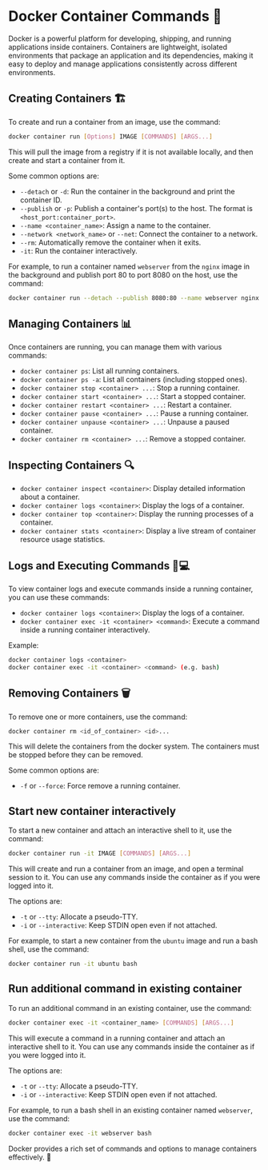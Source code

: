 # Docker Container Commands 🐳

Docker is a powerful platform for developing, shipping, and running applications inside containers. Containers are lightweight, isolated environments that package an application and its dependencies, making it easy to deploy and manage applications consistently across different environments.

## Creating Containers 🏗️
To create and run a container from an image, use the command:

```bash
docker container run [Options] IMAGE [COMMANDS] [ARGS...]
```

This will pull the image from a registry if it is not available locally, and then create and start a container from it.

Some common options are:

- `--detach` or `-d`: Run the container in the background and print the container ID.
- `--publish` or `-p`: Publish a container's port(s) to the host. The format is `<host_port:container_port>`.
- `--name <container_name>`: Assign a name to the container.
- `--network <network_name>` or `--net`: Connect the container to a network.
- `--rm`: Automatically remove the container when it exits.
- `-it`: Run the container interactively.

For example, to run a container named `webserver` from the `nginx` image in the background and publish port 80 to port 8080 on the host, use the command:

```bash
docker container run --detach --publish 8080:80 --name webserver nginx
```

## Managing Containers 📊

Once containers are running, you can manage them with various commands:

- `docker container ps`: List all running containers.
- `docker container ps -a`: List all containers (including stopped ones).
- `docker container stop <container> ...`: Stop a running container.
- `docker container start <container> ...`: Start a stopped container.
- `docker container restart <container> ...`: Restart a container.
- `docker container pause <container> ...`: Pause a running container.
- `docker container unpause <container> ...`: Unpause a paused container.
- `docker container rm <container> ...`: Remove a stopped container.


## Inspecting Containers 🔍

- `docker container inspect <container>`: Display detailed information about a container.
- `docker container logs <container>`: Display the logs of a container.
- `docker container top <container>`: Display the running processes of a container.
- `docker container stats <container>`: Display a live stream of container resource usage statistics.


## Logs and Executing Commands 📝💻

To view container logs and execute commands inside a running container, you can use these commands:

- `docker container logs <container>`: Display the logs of a container.
- `docker container exec -it <container> <command>`: Execute a command inside a running container interactively.

Example:
```bash
docker container logs <container>
docker container exec -it <container> <command> (e.g. bash)
```

## Removing Containers 🗑️
To remove one or more containers, use the command:

```bash
docker container rm <id_of_container> <id>...
```

This will delete the containers from the docker system. The containers must be stopped before they can be removed.

Some common options are:
- `-f` or `--force`: Force remove a running container.

## Start new container interactively
To start a new container and attach an interactive shell to it, use the command:

```bash
docker container run -it IMAGE [COMMANDS] [ARGS...]
```

This will create and run a container from an image, and open a terminal session to it. You can use any commands inside the container as if you were logged into it.

The options are:

- `-t` or `--tty`: Allocate a pseudo-TTY.
- `-i` or `--interactive`: Keep STDIN open even if not attached.

For example, to start a new container from the `ubuntu` image and run a bash shell, use the command:

```bash
docker container run -it ubuntu bash
```

## Run additional command in existing container
To run an additional command in an existing container, use the command:

```bash
docker container exec -it <container_name> [COMMANDS] [ARGS...]
```

This will execute a command in a running container and attach an interactive shell to it. You can use any commands inside the container as if you were logged into it.

The options are:

- `-t` or `--tty`: Allocate a pseudo-TTY.
- `-i` or `--interactive`: Keep STDIN open even if not attached.

For example, to run a bash shell in an existing container named `webserver`, use the command:

```bash
docker container exec -it webserver bash
```

Docker provides a rich set of commands and options to manage containers effectively. 🚀